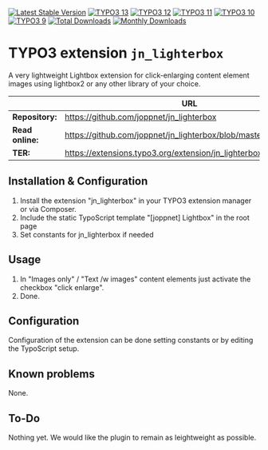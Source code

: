 [![Latest Stable Version](https://poser.pugx.org/joppnet/jn_lighterbox/v/stable.svg)](https://extensions.typo3.org/extension/jn_lighterbox/)
[![TYPO3 13](https://img.shields.io/badge/TYPO3-13-orange.svg)](https://get.typo3.org/version/13)
[![TYPO3 12](https://img.shields.io/badge/TYPO3-12-orange.svg)](https://get.typo3.org/version/12)
[![TYPO3 11](https://img.shields.io/badge/TYPO3-11-orange.svg)](https://get.typo3.org/version/11)
[![TYPO3 10](https://img.shields.io/badge/TYPO3-10-orange.svg)](https://get.typo3.org/version/10)
[![TYPO3 9](https://img.shields.io/badge/TYPO3-9-orange.svg)](https://get.typo3.org/version/9)
[![Total Downloads](https://poser.pugx.org/joppnet/jn_lighterbox/d/total.svg)](https://packagist.org/packages/joppnet/jn_lighterbox)
[![Monthly Downloads](https://poser.pugx.org/joppnet/jn_lighterbox/d/monthly)](https://packagist.org/packages/joppnet/jn_lighterbox)

# TYPO3 extension `jn_lighterbox`

A very lightweight Lightbox extension for click-enlarging content element images using lightbox2 or any other library of your choice.

|                  | URL                                                               |
|------------------|-------------------------------------------------------------------|
| **Repository:**  | https://github.com/joppnet/jn_lighterbox                   |
| **Read online:** | https://github.com/joppnet/jn_lighterbox/blob/master/README.md |
| **TER:**         | https://extensions.typo3.org/extension/jn_lighterbox       |

## Installation & Configuration

1. Install the extension "jn_lighterbox" in your TYPO3 extension manager or via Composer.
2. Include the static TypoScript template "[joppnet] Lightbox" in the root page
3. Set constants for jn_lighterbox if needed

## Usage

1. In "Images only" / "Text /w images" content elements just activate the checkbox "click enlarge".
2. Done.

## Configuration

Configuration of the extension can be done setting constants or by editing the TypoScript setup.

## Known problems

None.

## To-Do

Nothing yet. We would like the plugin to remain as leightweight as possible.
